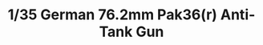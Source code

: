 ---
layout: product
title: "1/35 German 76.2mm Pak36(r) Anti-Tank Gun"
price: "TBA" 
desc: "Maketa"
img_path: "/assets/img/BRNC35056.webp"
brand: "Bronco"
available: false
special_offer: false
new: false
soon: false
cat: "010000"
subcat: "015800"
subsubcat: "0N/A"
sifra: "BRNC35056"
popular: false
spec: false
---